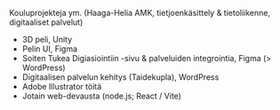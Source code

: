 Kouluprojekteja ym. (Haaga-Helia AMK, tietjoenkäsittely & tietoliikenne, digitaaliset palvelut)

- 3D peli, Unity
- Pelin UI, Figma
- Soiten Tukea Digiasiointiin -sivu & palveluiden integrointia, Figma (> WordPress)
- Digitaalisen palvelun kehitys (Taidekupla), WordPress
- Adobe Illustrator töitä
- Jotain web-devausta (node.js; React / Vite)
